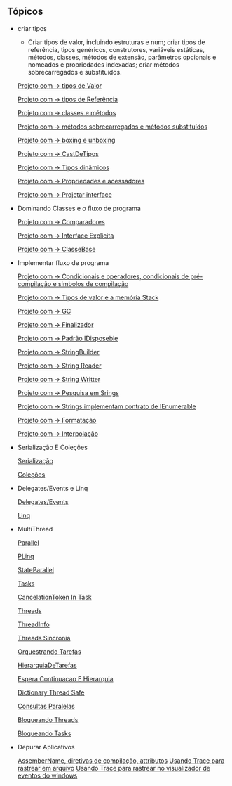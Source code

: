 ## Tópicos
- criar tipos
    -  Criar tipos de valor, incluindo estruturas e num; criar tipos de referência, tipos genéricos, construtores, variáveis estáticas, métodos, classes, métodos de extensão, parâmetros opcionais e nomeados e propriedades indexadas; criar métodos sobrecarregados e substituídos.
	
	[Projeto com -> tipos de Valor](./projetos/TiposDeValor/)
	
	[Projeto com -> tipos de Referência](./projetos/TiposDeReferencia/)

	[Projeto com -> classes e métodos](./projetos/ClassesEMetodos/)

	[Projeto com -> métodos sobrecarregados e métodos substituídos](./projetos/MetodosSobrecarregadosEMetodosSubstituidos/)

	[Projeto com -> boxing e unboxing](./projetos/BoxingEUnboxing/)

	[Projeto com -> CastDeTipos](./projetos/CastDeTipos/)

    [Projeto com -> Tipos dinâmicos](./projetos/TiposDinamicos/)

    [Projeto com -> Propriedades e acessadores](./projetos/PropriedadesEAcessadores/)

    [Projeto com -> Projetar interface](./projetos/ProjetarInterface/)


- Dominando Classes e o fluxo de programa

	[Projeto com -> Comparadores](./projetos/Comparacoes/)

	[Projeto com -> Interface Explicita](./projetos/InterfaceExplicita/)

	[Projeto com -> ClasseBase](./projetos/ClasseBase/)

- Implementar fluxo de programa

	[Projeto com -> Condicionais e operadores, condicionais de pré-compilação e simbolos de compilação](./projetos/CondicionaisEOperadores/)
	
	[Projeto com -> Tipos de valor e a memória Stack](./projetos/StringECicloDeVidaDeobjetos/Item01/01.1.TiposDeValor/)
	
	[Projeto com -> GC](./projetos/StringECicloDeVidaDeobjetos/Item01/01.2.Coleta/)
	
	[Projeto com -> Finalizador](./projetos/StringECicloDeVidaDeobjetos/Item01/01.3.Finalizador/)
	
	[Projeto com -> Padrão IDisposeble](./projetos/StringECicloDeVidaDeobjetos/Item01/01.4.IDisposable/)


	[Projeto com -> StringBuilder](./projetos/StringECicloDeVidaDeobjetos/Item02/02.1.string%20builder/)

	[Projeto com -> String Reader](./projetos/StringECicloDeVidaDeobjetos/Item02/02.2.string%20reader/)

	[Projeto com -> String Writter](./projetos/StringECicloDeVidaDeobjetos/Item02/02.3.string%20writer/)

	

	[Projeto com -> Pesquisa em Srings](./projetos/StringECicloDeVidaDeobjetos/Item02/02.4.pesquisa/)

	[Projeto com -> Strings implementam contrato de IEnumerable](./projetos/StringECicloDeVidaDeobjetos/Item02/02.5.enumerar/)

	[Projeto com -> Formatação](./projetos/StringECicloDeVidaDeobjetos/Item02/02.6%20formatar/)

	[Projeto com -> Interpolação](./projetos/StringECicloDeVidaDeobjetos/Item02/02.7%20interpolacao/)

- Serialização E Coleções

	[Serialização](./projetos/SerializacaoEColecoes/)
	
	[Coleções](./projetos/SerializacaoEColecoes/)

- Delegates/Events e Linq

	[Delegates/Events](./projetos/DelegateAndLinq/)
	
	[Linq](./projetos/DelegateAndLinq/)

- MultiThread

	[Parallel](./projetos/Multithread/Parallel/)

	[PLinq](./projetos/Multithread/PLinq/)

	[StateParallel](./projetos/Multithread/StateParallel/)
	
	[Tasks](./projetos/Multithread/Tasks/)

	[CancelationToken In Task](./projetos/Multithread/CancelationTokenInTask/)

	[Threads](./projetos/Multithread/Threads/)

	[ThreadInfo](./projetos/Multithread/ThreadInfo/)

	[Threads Sincronia](./projetos/Multithread/ThreadsSincronia/)

	[Orquestrando Tarefas](./projetos/Multithread/OrquestrandoTarefas/)

	[HierarquiaDeTarefas](./projetos/Multithread/HierarquiaDeTarefas/)

	[Espera Continuacao E Hierarquia](./projetos/Multithread/EsperaContinuacaoEHierarquia/)

	[Dictionary Thread Safe](./projetos/Multithread/DictionaryThreadSafe/)

	[Consultas Paralelas](./projetos/Multithread/ConsultasParalelas/)

	[Bloqueando Threads](./projetos/Multithread/BloqueandoThreads/)

	[Bloqueando Tasks](./projetos/Multithread/BloqueandoTasks/)


- Depurar Aplicativos

	[AssemberName, diretivas de compilação, attributos](./projetos/DepurarAplicativos/simbolos_de_pre_compilacao_debugger/)
	[Usando Trace para rastrear em arquivo](./projetos/DepurarAplicativos/rastreamento/)
	[Usando Trace para rastrear no visualizador de eventos do windows](./projetos/DepurarAplicativos/rastreamento_windows/)

